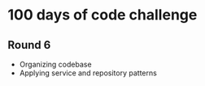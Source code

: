 # 100 days of code challenge

## Round 6
* Organizing codebase
* Applying service and repository patterns

